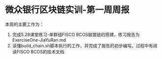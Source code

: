 # 微众银行区块链实训-第一周周报
本周的主要工作为：

1. 完成5.28课堂练习-单群组FISCO BCOS联盟链的搭建，练习报告为ExerciseOne-JiaYuRan.md
2. 读懂build_chain.sh脚本执行的工作，并完成了报告的初步编写。过程中有阅读FISCO BCOS的技术文档


